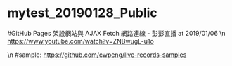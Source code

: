 # mytest_20190128_Public

#GitHub Pages 架設網站與 AJAX Fetch 網路連線 - 彭彭直播 at 2019/01/06
\n
https://www.youtube.com/watch?v=ZNBwugL-u1o

\n
#sample:
https://github.com/cwpeng/live-records-samples
